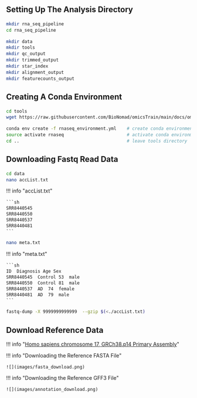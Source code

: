## Setting Up The Analysis Directory


```sh
mkdir rna_seq_pipeline
cd rna_seq_pipeline
```

```sh
mkdir data
mkdir tools
mkdir qc_output
mkdir trimmed_output
mkdir star_index
mkdir alignment_output
mkdir featurecounts_output
```


## Creating A Conda Environment

```sh
cd tools
wget https://raw.githubusercontent.com/BioNomad/omicsTrain/main/docs/omics/transcriptomics/bulk_rna_seq/data/rnaseq_environment.yml
```

```sh
conda env create -f rnaseq_environment.yml    # create conda environment
source activate rnaseq                        # activate conda environment
cd ..                                         # leave tools directory
```

## Downloading Fastq Read Data

```sh
cd data
nano accList.txt
```

!!! info "accList.txt"

    ```sh
    SRR8440545
    SRR8440550
    SRR8440537
    SRR8440481
    ```

```sh
nano meta.txt
```

!!! info "meta.txt"

    ```sh
    ID  Diagnosis Age Sex
    SRR8440545  Control 53  male
    SRR8440550  Control 81  male
    SRR8440537  AD  74  female
    SRR8440481  AD  79  male
    ```
    
```sh
fastq-dump -X 9999999999999  --gzip $(<./accList.txt)
```

## Download Reference Data

!!! info "[Homo sapiens chromosome 17, GRCh38.p14 Primary Assembly](https://www.ncbi.nlm.nih.gov/nuccore/NC_000017.11)"


!!! info "Downloading the Reference FASTA File"

    ![](images/fasta_download.png)
    

!!! info "Downloading the Reference GFF3 File"

    ![](images/annotation_download.png)
    
    
    
